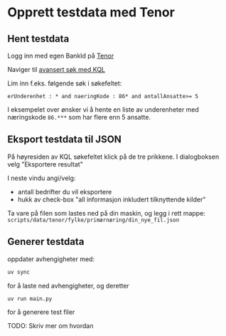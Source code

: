 # Opprett testdata med Tenor

## Hent testdata

Logg inn med egen BankId på [Tenor](https://testdata.skatteetaten.no/web/testnorge/soek/freg)

Naviger til [avansert søk med KQL](https://testdata.skatteetaten.no/web/testnorge/avansert/brreg-er-fr)

Lim inn f.eks. følgende søk i søkefeltet:

```erUnderenhet : * and naeringKode : 86* and antallAnsatte>= 5```

I eksempelet over ønsker vi å hente en liste av underenheter med næringskode `86.***` som har flere enn 5 ansatte.

## Eksport testdata til JSON

På høyresiden av KQL søkefeltet klick på de tre prikkene. I dialogboksen velg "Eksportere resultat"

I neste vindu angi/velg:

- antall bedrifter du vil eksportere
- hukk av check-box "all informasjon inkludert tilknyttende kilder"

Ta vare på filen som lastes ned på din maskin, og legg i rett mappe:
```scripts/data/tenor/fylke/primærnæring/din_nye_fil.json```

## Generer testdata
oppdater avhengigheter med:
```bash
uv sync
```
for å laste ned avhengigheter, og deretter
```bash
uv run main.py
```
for å generere test filer

TODO: Skriv mer om hvordan
